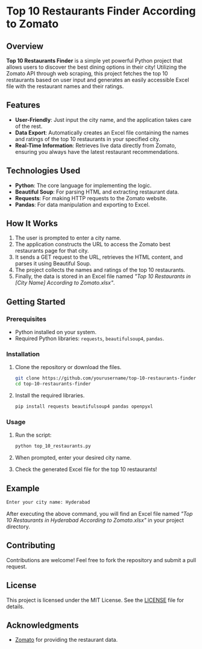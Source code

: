 # Top 10 Restaurants Finder According to Zomato

## Overview

**Top 10 Restaurants Finder** is a simple yet powerful Python project that allows users to discover the best dining options in their city! Utilizing the Zomato API through web scraping, this project fetches the top 10 restaurants based on user input and generates an easily accessible Excel file with the restaurant names and their ratings.

## Features

- **User-Friendly**: Just input the city name, and the application takes care of the rest.
- **Data Export**: Automatically creates an Excel file containing the names and ratings of the top 10 restaurants in your specified city.
- **Real-Time Information**: Retrieves live data directly from Zomato, ensuring you always have the latest restaurant recommendations.

## Technologies Used

- **Python**: The core language for implementing the logic.
- **Beautiful Soup**: For parsing HTML and extracting restaurant data.
- **Requests**: For making HTTP requests to the Zomato website.
- **Pandas**: For data manipulation and exporting to Excel.

## How It Works

1. The user is prompted to enter a city name.
2. The application constructs the URL to access the Zomato best restaurants page for that city.
3. It sends a GET request to the URL, retrieves the HTML content, and parses it using Beautiful Soup.
4. The project collects the names and ratings of the top 10 restaurants.
5. Finally, the data is stored in an Excel file named *"Top 10 Restaurants in [City Name] According to Zomato.xlsx"*.

## Getting Started

### Prerequisites

- Python installed on your system.
- Required Python libraries: `requests`, `beautifulsoup4`, `pandas`.

### Installation

1. Clone the repository or download the files.
   ```bash
   git clone https://github.com/yourusername/top-10-restaurants-finder.git
   cd top-10-restaurants-finder
   ```

2. Install the required libraries.
   ```bash
   pip install requests beautifulsoup4 pandas openpyxl
   ```

### Usage

1. Run the script:
   ```bash
   python top_10_restaurants.py
   ```
   
2. When prompted, enter your desired city name.

3. Check the generated Excel file for the top 10 restaurants!

## Example

```python
Enter your city name: Hyderabad
```

After executing the above command, you will find an Excel file named *"Top 10 Restaurants in Hyderabad According to Zomato.xlsx"* in your project directory.

## Contributing

Contributions are welcome! Feel free to fork the repository and submit a pull request.

## License

This project is licensed under the MIT License. See the [LICENSE](LICENSE) file for details.

## Acknowledgments

- [Zomato](https://www.zomato.com/) for providing the restaurant data.

